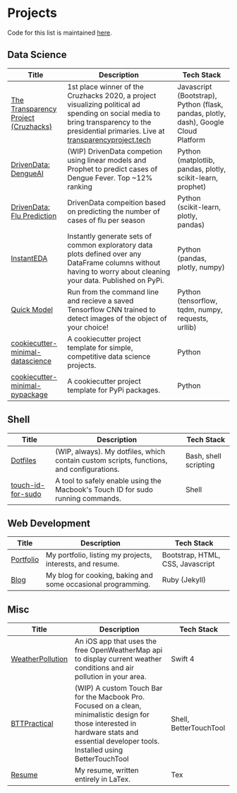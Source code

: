 # Projects

Code for this list is maintained [here](https://github.com/jlehrer1/Projects).

## Data Science
| **Title** | **Description** | **Tech Stack** 
| --- | --- | --- |
| [The Transparency Project (Cruzhacks)](https://github.com/jlehrer1/Cruzhacks)| 1st place winner of the Cruzhacks 2020, a project visualizing political ad spending on social media to bring transparency to the presidential primaries. Live at [transparencyproject.tech](http://transparencyproject.tech/candidate_dashboard)| Javascript (Bootstrap), Python (flask, pandas, plotly, dash), Google Cloud Platform |
| [DrivenData: DengueAI](https://github.com/datascienceslugs/dss-diseasespread)| (WIP) DrivenData competion using linear models and Prophet to predict cases of Dengue Fever. Top ~12% ranking | Python (matplotlib, pandas, plotly, scikit-learn, prophet) |
| [DrivenData: Flu Prediction](https://github.com/jlehrer1/drivendata-flu) | DrivenData compeition based on predicting the number of cases of flu per season | Python (scikit-learn, plotly, pandas) | 
| [InstantEDA](https://github.com/jlehrer1/InstantEDA)| Instantly generate sets of common exploratory data plots defined over any DataFrame columns without having to worry about cleaning your data. Published on PyPi. | Python (pandas, plotly, numpy) |
| [Quick Model](https://github.com/jlehrer1/quick_model)| Run from the command line and recieve a saved Tensorflow CNN trained to detect images of the object of your choice! | Python (tensorflow, tqdm, numpy, requests, urllib) |
| [cookiecutter-minimal-datascience](https://github.com/jlehrer1/cookiecutter-minimal-datascience) | A cookiecutter project template for simple, competitive data science projects. | Python | 
| [cookiecutter-minimal-pypackage](https://github.com/jlehrer1/cookiecutter-minimal-pypackage) | A cookiecutter project template for PyPi packages. | Python |

## Shell
| **Title** | **Description** | **Tech Stack** 
| --- | --- | --- |
| [Dotfiles](https://github.com/jlehrer1/dotfiles) | (WIP, always). My dotfiles, which contain custom scripts, functions, and configurations. | Bash, shell scripting
| [touch-id-for-sudo](https://github.com/jlehrer1/touchid-for-sudo) | A tool to safely enable using the Macbook's Touch ID for sudo running commands. | Shell | 

## Web Development
| **Title** | **Description** | **Tech Stack** 
| --- | --- | --- |
| [Portfolio](https://github.com/jlehrer1/personal-website) | My portfolio, listing my projects, interests, and resume. | Bootstrap, HTML, CSS, Javascript |
| [Blog](https://jlehrer1.github.io) | My blog for cooking, baking and some occasional programming. | Ruby (Jekyll) |

## Misc
| **Title** | **Description** | **Tech Stack** 
| --- | --- | --- |
| [WeatherPollution](https://github.com/jlehrer1/WeatherPollution) | An iOS app that uses the free OpenWeatherMap api to display current weather conditions and air pollution in your area. | Swift 4 |
| [BTTPractical](https://github.com/jlehrer1/BTT-Practical) | (WIP) A custom Touch Bar for the Macbook Pro. Focused on a clean, minimalistic design for those interested in hardware stats and essential developer tools. Installed using BetterTouchTool | Shell, BetterTouchTool |
| [Resume](https://github.com/jlehrer1/resume) | My resume, written entirely in LaTex.  | Tex |

